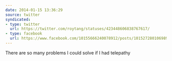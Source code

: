 ```yaml
---
date: 2014-01-15 13:36:29
source: twitter
syndicated:
- type: twitter
  url: https://twitter.com/roytang/statuses/423448606838767617/
- type: facebook
  url: https://www.facebook.com/10155666240078912/posts/10152728010698912
---
```


There are so many problems I could solve if I had telepathy